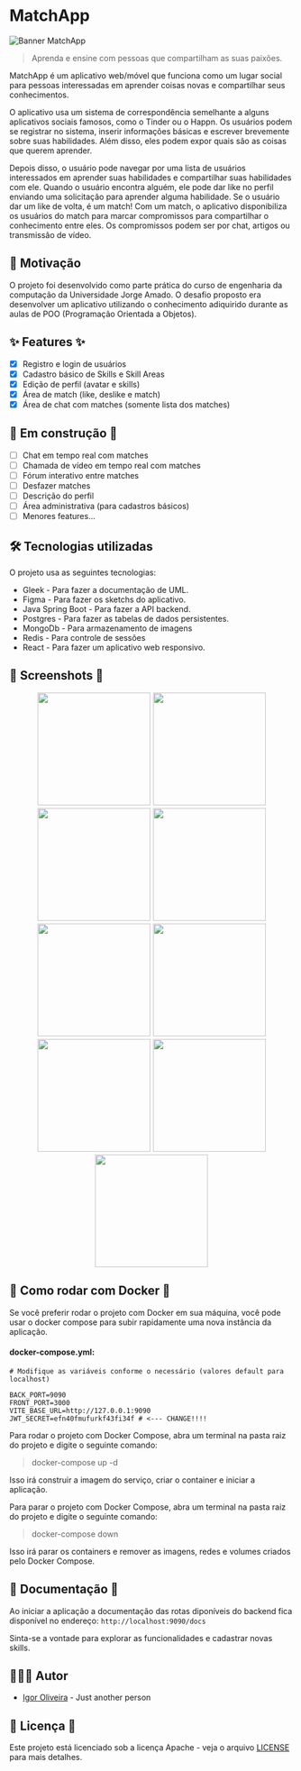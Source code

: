 # MatchApp

<img src="./img/banner.png" alt="Banner MatchApp">

> Aprenda e ensine com pessoas que compartilham as suas paixões.

MatchApp é um aplicativo web/móvel que funciona como um lugar social para pessoas interessadas em aprender coisas novas
e compartilhar seus conhecimentos.

O aplicativo usa um sistema de correspondência semelhante a alguns aplicativos sociais famosos, como o Tinder ou o
Happn. Os usuários podem se registrar no sistema, inserir informações básicas e escrever brevemente sobre suas
habilidades. Além disso, eles podem expor quais são as coisas que querem aprender.

Depois disso, o usuário pode navegar por uma lista de usuários interessados em aprender suas habilidades e compartilhar
suas habilidades com ele. Quando o usuário encontra alguém, ele pode dar like no perfil enviando uma solicitação para
aprender alguma habilidade. Se o usuário dar um like de volta, é um match! Com um match, o aplicativo disponibiliza os
usuários do match para marcar compromissos para compartilhar o conhecimento entre eles. Os compromissos podem ser por
chat, artigos ou transmissão de vídeo.

## 🎯 Motivação

O projeto foi desenvolvido como parte prática do curso de engenharia da computação da Universidade Jorge Amado. O
desafio proposto era desenvolver um aplicativo utilizando o conhecimento adiquirido durante as aulas de POO (Programação
Orientada a Objetos).

## ✨ Features ✨

- [x] Registro e login de usuários
- [x] Cadastro básico de Skills e Skill Areas
- [x] Edição de perfil (avatar e skills)
- [x] Área de match (like, deslike e match)
- [x] Área de chat com matches (somente lista dos matches)

## 🔨 Em construção 🔨

- [ ] Chat em tempo real com matches
- [ ] Chamada de vídeo em tempo real com matches
- [ ] Fórum interativo entre matches
- [ ] Desfazer matches
- [ ] Descrição do perfil
- [ ] Área administrativa (para cadastros básicos)
- [ ] Menores features...

## 🛠 Tecnologias utilizadas

O projeto usa as seguintes tecnologias:

- Gleek - Para fazer a documentação de UML.
- Figma - Para fazer os sketchs do aplicativo.
- Java Spring Boot - Para fazer a API backend.
- Postgres - Para fazer as tabelas de dados persistentes.
- MongoDb - Para armazenamento de imagens
- Redis - Para controle de sessões
- React - Para fazer um aplicativo web responsivo.

## 📸 Screenshots 📸

<div style="display: flex; flex-direction: row; gap: 5px; flex-wrap: wrap; justify-content: center">
    <img src="img/home.jpg" width="200" />
    <img src="img/register.jpg" width="200" />
    <img src="img/login.jpg" width="200" />
    <img src="img/profile.jpg" width="200" />
    <img src="img/skills.jpg" width="200" />
    <img src="img/match_screen.jpg" width="200" />
    <img src="img/match-select.jpg" width="200" />
    <img src="img/match-screen-success.jpg" width="200" />
    <img src="img/chat.jpg" width="200" />
</div>


## 🐳 Como rodar com Docker 🐳

Se você preferir rodar o projeto com Docker em sua máquina, você pode usar o docker compose para
subir rapidamente uma nova instância da aplicação.

#### docker-compose.yml:

```
# Modifique as variáveis conforme o necessário (valores default para localhost)

BACK_PORT=9090
FRONT_PORT=3000
VITE_BASE_URL=http://127.0.0.1:9090
JWT_SECRET=efn40fmufurkf43fi34f # <--- CHANGE!!!!
```

Para rodar o projeto com Docker Compose, abra um terminal na pasta raiz do projeto e digite o
seguinte comando:

> docker-compose up -d

Isso irá construir a imagem do serviço, criar o container e iniciar a aplicação.

Para parar o projeto com Docker Compose, abra um terminal na pasta raiz do projeto e digite o
seguinte comando:

> docker-compose down

Isso irá parar os containers e remover as imagens, redes e volumes criados pelo Docker Compose.

## 📄 Documentação 📄

Ao iniciar a aplicação a documentação das rotas diponíveis do backend fica disponível no endereço:
```http://localhost:9090/docs```

Sinta-se a vontade para explorar as funcionalidades e cadastrar novas skills.

## 🙋🏾‍♂️ Autor

* [Igor Oliveira](https://github.com/reedbluue) - Just another person

## 📝 Licença 📝

Este projeto está licenciado sob a licença Apache - veja o arquivo [LICENSE](./LICENSE) para mais
detalhes.